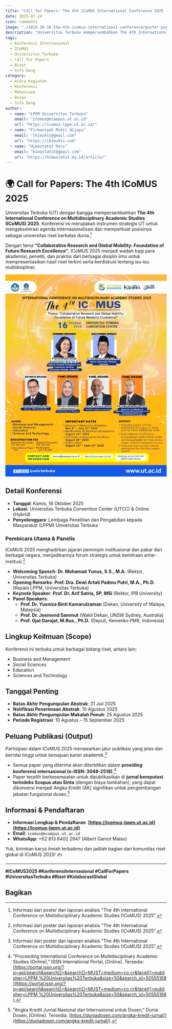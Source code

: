 ```yaml
---
title: "Call for Papers: The 4th ICoMUS International Conference 2025 - 16 Oktober 2025"
date: 2025-07-24
icon: comments
image: "./2025-10-16-the-4th-icomus-international-conference/poster.png"
description: "Universitas Terbuka mempersembahkan The 4th International Conference on Multidisciplinary Academic Studies (ICoMUS) 2025. Kirimkan riset terbaikmu dan bergabunglah dalam forum akademik global."
tags:
  - Konferensi Internasional
  - ICoMUS
  - Universitas Terbuka
  - Call for Papers
  - Riset
  - Info Dong
category:
  - Acara Kegiatan
  - Konferensi
  - Mahasiswa
  - Dosen
  - Info Dong
author:
  - name: "LPPM Universitas Terbuka"
    email: "icomus@ecampus.ut.ac.id"
    url: "https://icomus-lppm.ut.ac.id/"
  - name: "Firmansyah Mukti Wijaya"
    email: "ikimukti@gmail.com"
    url: "https://ikimukti.com"
  - name: "Himastatut Docs"
    email: "himastatut@gmail.com"
    url: "https://himastatut.my.id/article/"
---
```


# 🌍 Call for Papers: The 4th ICoMUS 2025

Universitas Terbuka (UT) dengan bangga mempersembahkan **The 4th International Conference on Multidisciplinary Academic Studies (ICoMUS) 2025**. Konferensi ini merupakan instrumen strategis UT untuk mengakselerasi agenda internasionalisasi dan memperkuat posisinya sebagai universitas riset berkelas dunia.[^1]

Dengan tema **“Collaborative Research and Global Mobility: Foundation of Future Research Excellence”**, ICoMUS 2025 menjadi wadah bagi para akademisi, peneliti, dan praktisi dari berbagai disiplin ilmu untuk mempresentasikan hasil riset terkini serta berdiskusi tentang isu-isu multidisipliner.

![Poster The 4th ICoMUS 2025](./2025-10-16-the-4th-icomus-international-conference/poster.png)

## Detail Konferensi

-   **Tanggal**: Kamis, 16 Oktober 2025
-   **Lokasi**: Universitas Terbuka Convention Center (UTCC) & Online (Hybrid)
-   **Penyelenggara**: Lembaga Penelitian dan Pengabdian kepada Masyarakat (LPPM) Universitas Terbuka

### Pembicara Utama & Panelis
ICoMUS 2025 menghadirkan jajaran pemimpin institusional dan pakar dari berbagai negara, menjadikannya forum strategis untuk kemitraan antar-institusi.[^1]
-   **Welcoming Speech**: **Dr. Mohamad Yunus, S.S., M.A.** (Rektor, Universitas Terbuka)
-   **Opening Remarks**: **Prof. Dra. Dewi Artati Padmo Putri, M.A., Ph.D.** (Kepala LPPM, Universitas Terbuka)
-   **Keynote Speaker**: **Prof. Dr. Arif Satria, SP, MSi** (Rektor, IPB University)
-   **Panel Speakers**:
    -   **Prof. Dr. Yusniza Binti Kamarulzaman** (Dekan, University of Malaya, Malaysia)
    -   **Prof. Dr. Jesmond Sammut** (Wakil Dekan, UNSW Sydney, Australia)
    -   **Prof. Gjat Darojat, M.Bus., Ph.D.** (Deputi, Kemenko PMK, Indonesia)

## Lingkup Keilmuan (Scope)

Konferensi ini terbuka untuk berbagai bidang riset, antara lain:
-   Business and Management
-   Social Sciences
-   Education
-   Sciences and Technology

## Tanggal Penting

-   **Batas Akhir Pengumpulan Abstrak**: 31 Juli 2025
-   **Notifikasi Penerimaan Abstrak**: 10 Agustus 2025
-   **Batas Akhir Pengumpulan Makalah Penuh**: 25 Agustus 2025
-   **Periode Registrasi**: 10 Agustus – 15 September 2025

## Peluang Publikasi (Output)

Partisipasi dalam ICoMUS 2025 menawarkan jalur publikasi yang jelas dan bernilai tinggi untuk kemajuan karier akademik.[^1]
-   Semua paper yang diterima akan diterbitkan dalam **prosiding konferensi internasional (e-ISSN: 3048-2518)**.[^5]
-   Paper terpilih berkesempatan untuk dipublikasikan di **jurnal bereputasi terindeks Scopus atau Sinta** (dengan biaya tambahan), yang dapat dikonversi menjadi Angka Kredit (AK) signifikan untuk pengembangan jabatan fungsional dosen.[^6]

## Informasi & Pendaftaran

-   **Informasi Lengkap & Pendaftaran**: **[https://icomus-lppm.ut.ac.id](https://icomus-lppm.ut.ac.id)**
-   **Email**: `icomus@ecampus.ut.ac.id`
-   **WhatsApp**: +62 813 6402 2947 (Albert Gamot Malau)

Yuk, kirimkan karya ilmiah terbaikmu dan jadilah bagian dari komunitas riset global di ICoMUS 2025! ✍️

---

**#ICoMUS2025 #KonferensiInternasional #CallForPapers #UniversitasTerbuka #Riset #KolaborasiGlobal**

[^1]: Informasi dari poster dan laporan analisis "The 4th International Conference on Multidisciplinary Academic Studies (ICoMUS) 2025".
[^2]: "The 3rd International Conference on Multidisciplinary Academic Studies (ICoMUS) 2024," Universitas Terbuka, [Online]. Tersedia: [https://www.ut.ac.id/berita/2024/11/3rd-icomus-2024-ut-dongkrak-internasionalisasi-dan-kolaborasi-riset-multidisiplin-ilmu/](https://www.ut.ac.id/berita/2024/11/3rd-icomus-2024-ut-dongkrak-internasionalisasi-dan-kolaborasi-riset-multidisiplin-ilmu/).
[^3]: "Icomus 2022 - Universitas Terbuka," ICoMUS LPPM UT, [Online]. Tersedia: [https://icomus-lppm.ut.ac.id/Icomus-2022/icomus-2022.html](https://icomus-lppm.ut.ac.id/Icomus-2022/icomus-2022.html).
[^4]: "Universitas Terbuka – Making Higher Education Open to All," Universitas Terbuka, [Online]. Tersedia: [https://www.ut.ac.id/](https://www.ut.ac.id/).
[^5]: "Proceeding International Conference on Multidisciplinary Academic Studies (Online)," ISSN International Portal, [Online]. Tersedia: [https://portal.issn.org/?q=api/search&search[]=&search[]=MUST=medium=co,cr&facet[]=publisher=LPPM,%20Universitas%20Terbuka&size=50&search_id=50555168](https://portal.issn.org/?q=api/search&search[]=&search[]=MUST=medium=co,cr&facet[]=publisher=LPPM,%20Universitas%20Terbuka&size=50&search_id=50555168).
[^6]: "Angka Kredit Jurnal Nasional dan Internasional untuk Dosen," Dunia Dosen, [Online]. Tersedia: [https://duniadosen.com/angka-kredit-jurnal/](https://duniadosen.com/angka-kredit-jurnal/).

## Bagikan
<Share colorful />
<GitContributors />
<GitChangelog />
